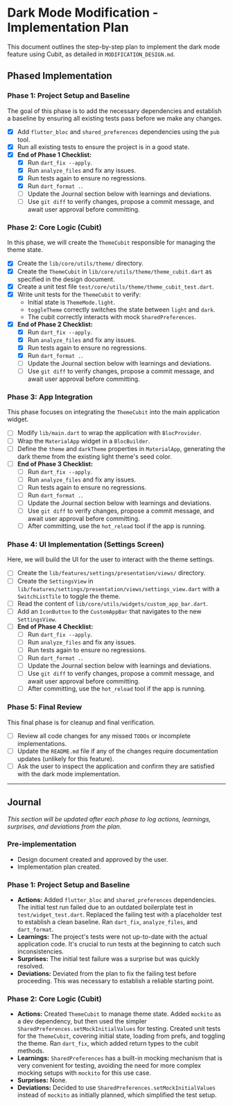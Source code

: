 # Dark Mode Modification - Implementation Plan

This document outlines the step-by-step plan to implement the dark mode feature using Cubit, as detailed in `MODIFICATION_DESIGN.md`.

## Phased Implementation

### Phase 1: Project Setup and Baseline

The goal of this phase is to add the necessary dependencies and establish a baseline by ensuring all existing tests pass before we make any changes.

- [x] Add `flutter_bloc` and `shared_preferences` dependencies using the `pub` tool.
- [x] Run all existing tests to ensure the project is in a good state.
- [x] **End of Phase 1 Checklist:**
    - [x] Run `dart_fix --apply`.
    - [x] Run `analyze_files` and fix any issues.
    - [x] Run tests again to ensure no regressions.
    - [x] Run `dart_format .`.
    - [ ] Update the Journal section below with learnings and deviations.
    - [ ] Use `git diff` to verify changes, propose a commit message, and await user approval before committing.

### Phase 2: Core Logic (Cubit)

In this phase, we will create the `ThemeCubit` responsible for managing the theme state.

- [x] Create the `lib/core/utils/theme/` directory.
- [x] Create the `ThemeCubit` in `lib/core/utils/theme/theme_cubit.dart` as specified in the design document.
- [x] Create a unit test file `test/core/utils/theme/theme_cubit_test.dart`.
- [x] Write unit tests for the `ThemeCubit` to verify:
    - Initial state is `ThemeMode.light`.
    - `toggleTheme` correctly switches the state between `light` and `dark`.
    - The cubit correctly interacts with mock `SharedPreferences`.
- [x] **End of Phase 2 Checklist:**
    - [x] Run `dart_fix --apply`.
    - [x] Run `analyze_files` and fix any issues.
    - [x] Run tests again to ensure no regressions.
    - [x] Run `dart_format .`.
    - [ ] Update the Journal section below with learnings and deviations.
    - [ ] Use `git diff` to verify changes, propose a commit message, and await user approval before committing.

### Phase 3: App Integration

This phase focuses on integrating the `ThemeCubit` into the main application widget.

- [ ] Modify `lib/main.dart` to wrap the application with `BlocProvider`.
- [ ] Wrap the `MaterialApp` widget in a `BlocBuilder`.
- [ ] Define the `theme` and `darkTheme` properties in `MaterialApp`, generating the dark theme from the existing light theme's seed color.
- [ ] **End of Phase 3 Checklist:**
    - [ ] Run `dart_fix --apply`.
    - [ ] Run `analyze_files` and fix any issues.
    - [ ] Run tests again to ensure no regressions.
    - [ ] Run `dart_format .`.
    - [ ] Update the Journal section below with learnings and deviations.
    - [ ] Use `git diff` to verify changes, propose a commit message, and await user approval before committing.
    - [ ] After committing, use the `hot_reload` tool if the app is running.

### Phase 4: UI Implementation (Settings Screen)

Here, we will build the UI for the user to interact with the theme settings.

- [ ] Create the `lib/features/settings/presentation/views/` directory.
- [ ] Create the `SettingsView` in `lib/features/settings/presentation/views/settings_view.dart` with a `SwitchListTile` to toggle the theme.
- [ ] Read the content of `lib/core/utils/widgets/custom_app_bar.dart`.
- [ ] Add an `IconButton` to the `CustomAppBar` that navigates to the new `SettingsView`.
- [ ] **End of Phase 4 Checklist:**
    - [ ] Run `dart_fix --apply`.
    - [ ] Run `analyze_files` and fix any issues.
    - [ ] Run tests again to ensure no regressions.
    - [ ] Run `dart_format .`.
    - [ ] Update the Journal section below with learnings and deviations.
    - [ ] Use `git diff` to verify changes, propose a commit message, and await user approval before committing.
    - [ ] After committing, use the `hot_reload` tool if the app is running.

### Phase 5: Final Review

This final phase is for cleanup and final verification.

- [ ] Review all code changes for any missed `TODOs` or incomplete implementations.
- [ ] Update the `README.md` file if any of the changes require documentation updates (unlikely for this feature).
- [ ] Ask the user to inspect the application and confirm they are satisfied with the dark mode implementation.

---

## Journal

*This section will be updated after each phase to log actions, learnings, surprises, and deviations from the plan.*

### Pre-implementation
- Design document created and approved by the user.
- Implementation plan created.

### Phase 1: Project Setup and Baseline
- **Actions:** Added `flutter_bloc` and `shared_preferences` dependencies. The initial test run failed due to an outdated boilerplate test in `test/widget_test.dart`. Replaced the failing test with a placeholder test to establish a clean baseline. Ran `dart_fix`, `analyze_files`, and `dart_format`.
- **Learnings:** The project's tests were not up-to-date with the actual application code. It's crucial to run tests at the beginning to catch such inconsistencies.
- **Surprises:** The initial test failure was a surprise but was quickly resolved.
- **Deviations:** Deviated from the plan to fix the failing test before proceeding. This was necessary to establish a reliable starting point.

### Phase 2: Core Logic (Cubit)
- **Actions:** Created `ThemeCubit` to manage theme state. Added `mockito` as a dev dependency, but then used the simpler `SharedPreferences.setMockInitialValues` for testing. Created unit tests for the `ThemeCubit`, covering initial state, loading from prefs, and toggling the theme. Ran `dart_fix`, which added return types to the cubit methods.
- **Learnings:** `SharedPreferences` has a built-in mocking mechanism that is very convenient for testing, avoiding the need for more complex mocking setups with `mockito` for this use case.
- **Surprises:** None.
- **Deviations:** Decided to use `SharedPreferences.setMockInitialValues` instead of `mockito` as initially planned, which simplified the test setup.
